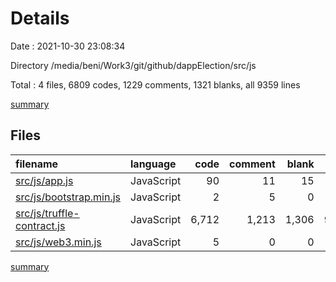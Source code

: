 # Details

Date : 2021-10-30 23:08:34

Directory /media/beni/Work3/git/github/dappElection/src/js

Total : 4 files,  6809 codes, 1229 comments, 1321 blanks, all 9359 lines

[summary](results.md)

## Files
| filename | language | code | comment | blank | total |
| :--- | :--- | ---: | ---: | ---: | ---: |
| [src/js/app.js](/src/js/app.js) | JavaScript | 90 | 11 | 15 | 116 |
| [src/js/bootstrap.min.js](/src/js/bootstrap.min.js) | JavaScript | 2 | 5 | 0 | 7 |
| [src/js/truffle-contract.js](/src/js/truffle-contract.js) | JavaScript | 6,712 | 1,213 | 1,306 | 9,231 |
| [src/js/web3.min.js](/src/js/web3.min.js) | JavaScript | 5 | 0 | 0 | 5 |

[summary](results.md)